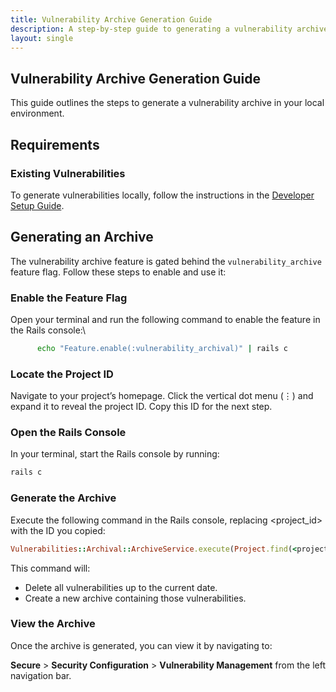 ```yaml
---
title: Vulnerability Archive Generation Guide
description: A step-by-step guide to generating a vulnerability archive in your local environment.
layout: single
---
```


## Vulnerability Archive Generation Guide

This guide outlines the steps to generate a vulnerability archive in your local environment.

## Requirements

### Existing Vulnerabilities

To generate vulnerabilities locally, follow the instructions in the [Developer Setup Guide](./developer_setup.md).

## Generating an Archive

The vulnerability archive feature is gated behind the `vulnerability_archive` feature flag. Follow these steps to enable and use it:

### **Enable the Feature Flag**
   
Open your terminal and run the following command to enable the feature in the Rails console:\

```bash
      echo "Feature.enable(:vulnerability_archival)" | rails c
```

### Locate the Project ID

Navigate to your project’s homepage. Click the vertical dot menu (⋮) and expand it to reveal the project ID. Copy this ID for the next step.

### Open the Rails Console

In your terminal, start the Rails console by running:

```bash
rails c
```

### Generate the Archive

Execute the following command in the Rails console, replacing <project_id> with the ID you copied:

```ruby
Vulnerabilities::Archival::ArchiveService.execute(Project.find(<project_id>), Date.today + 1.day)
```

This command will:

- Delete all vulnerabilities up to the current date.
- Create a new archive containing those vulnerabilities.

### View the Archive

Once the archive is generated, you can view it by navigating to:

**Secure** > **Security Configuration** > **Vulnerability Management** from the left navigation bar.

